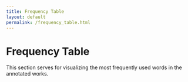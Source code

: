 ```yaml
---
title: Frequency Table
layout: default
permalink: /frequency_table.html
---
```

# Frequency Table

This section serves for visualizing the most frequently used words in the annotated works. 
